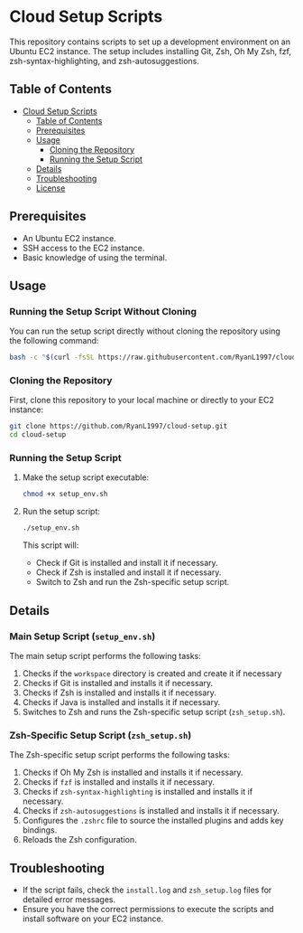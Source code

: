 # Cloud Setup Scripts

This repository contains scripts to set up a development environment on an Ubuntu EC2 instance. The setup includes installing Git, Zsh, Oh My Zsh, fzf, zsh-syntax-highlighting, and zsh-autosuggestions.

## Table of Contents

- [Cloud Setup Scripts](#cloud-setup-scripts)
  - [Table of Contents](#table-of-contents)
  - [Prerequisites](#prerequisites)
  - [Usage](#usage)
    - [Cloning the Repository](#cloning-the-repository)
    - [Running the Setup Script](#running-the-setup-script)
  - [Details](#details)
  - [Troubleshooting](#troubleshooting)
  - [License](#license)

## Prerequisites

- An Ubuntu EC2 instance.
- SSH access to the EC2 instance.
- Basic knowledge of using the terminal.

## Usage

### Running the Setup Script Without Cloning

You can run the setup script directly without cloning the repository using the following command:

```sh
bash -c "$(curl -fsSL https://raw.githubusercontent.com/RyanL1997/cloud-setup/main/setup_env.sh)"
```

### Cloning the Repository

First, clone this repository to your local machine or directly to your EC2 instance:

```sh
git clone https://github.com/RyanL1997/cloud-setup.git
cd cloud-setup
```

### Running the Setup Script

1. Make the setup script executable:

    ```sh
    chmod +x setup_env.sh
    ```

2. Run the setup script:

    ```sh
    ./setup_env.sh
    ```

    This script will:
    - Check if Git is installed and install it if necessary.
    - Check if Zsh is installed and install it if necessary.
    - Switch to Zsh and run the Zsh-specific setup script.

## Details

### Main Setup Script (`setup_env.sh`)

The main setup script performs the following tasks:

1. Checks if the `workspace` directory is created and create it if necessary
2. Checks if Git is installed and installs it if necessary.
3. Checks if Zsh is installed and installs it if necessary.
4. Checks if Java is installed and installs it if necessary.
5. Switches to Zsh and runs the Zsh-specific setup script (`zsh_setup.sh`).

### Zsh-Specific Setup Script (`zsh_setup.sh`)

The Zsh-specific setup script performs the following tasks:

1. Checks if Oh My Zsh is installed and installs it if necessary.
2. Checks if `fzf` is installed and installs it if necessary.
3. Checks if `zsh-syntax-highlighting` is installed and installs it if necessary.
4. Checks if `zsh-autosuggestions` is installed and installs it if necessary.
5. Configures the `.zshrc` file to source the installed plugins and adds key bindings.
6. Reloads the Zsh configuration.

## Troubleshooting

- If the script fails, check the `install.log` and `zsh_setup.log` files for detailed error messages.
- Ensure you have the correct permissions to execute the scripts and install software on your EC2 instance.
